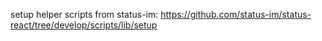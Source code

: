 setup helper scripts from status-im: https://github.com/status-im/status-react/tree/develop/scripts/lib/setup
